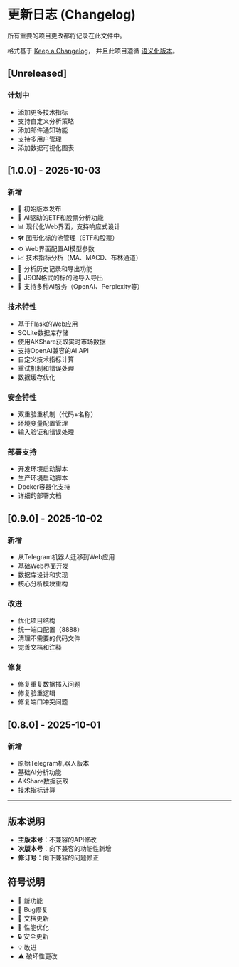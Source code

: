 # 更新日志 (Changelog)

所有重要的项目更改都将记录在此文件中。

格式基于 [Keep a Changelog](https://keepachangelog.com/zh-CN/1.0.0/)，
并且此项目遵循 [语义化版本](https://semver.org/spec/v2.0.0.html)。

## [Unreleased]

### 计划中
- 添加更多技术指标
- 支持自定义分析策略
- 添加邮件通知功能
- 支持多用户管理
- 添加数据可视化图表

## [1.0.0] - 2025-10-03

### 新增
- 🎉 初始版本发布
- 🤖 AI驱动的ETF和股票分析功能
- 📊 现代化Web界面，支持响应式设计
- 🛠 图形化标的池管理（ETF和股票）
- ⚙️ Web界面配置AI模型参数
- 📈 技术指标分析（MA、MACD、布林通道）
- 📝 分析历史记录和导出功能
- 🔄 JSON格式的标的池导入导出
- 🚀 支持多种AI服务（OpenAI、Perplexity等）

### 技术特性
- 基于Flask的Web应用
- SQLite数据库存储
- 使用AKShare获取实时市场数据
- 支持OpenAI兼容的AI API
- 自定义技术指标计算
- 重试机制和错误处理
- 数据缓存优化

### 安全特性
- 双重验重机制（代码+名称）
- 环境变量配置管理
- 输入验证和错误处理

### 部署支持
- 开发环境启动脚本
- 生产环境启动脚本
- Docker容器化支持
- 详细的部署文档

## [0.9.0] - 2025-10-02

### 新增
- 从Telegram机器人迁移到Web应用
- 基础Web界面开发
- 数据库设计和实现
- 核心分析模块重构

### 改进
- 优化项目结构
- 统一端口配置（8888）
- 清理不需要的代码文件
- 完善文档和注释

### 修复
- 修复重复数据插入问题
- 修复验重逻辑
- 修复端口冲突问题

## [0.8.0] - 2025-10-01

### 新增
- 原始Telegram机器人版本
- 基础AI分析功能
- AKShare数据获取
- 技术指标计算

---

## 版本说明

- **主版本号**：不兼容的API修改
- **次版本号**：向下兼容的功能性新增
- **修订号**：向下兼容的问题修正

## 符号说明

- 🎉 新功能
- 🐛 Bug修复
- 📝 文档更新
- 🚀 性能优化
- 🔒 安全更新
- 💡 改进
- ⚠️ 破坏性更改
